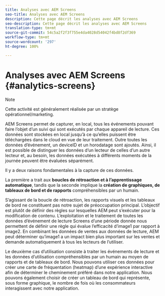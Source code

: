 ```yaml
---
title: Analyses avec AEM Screens
seo-title: Analyses avec AEM Screens
description: Cette page décrit les analyses avec AEM Screens
seo-description: Cette page décrit les analyses avec AEM Screens
translation-type: tm+mt
source-git-commit: 54c5a2f2f3f755e4da4028d54042f4bd8f2df369
workflow-type: tm+mt
source-wordcount: '297'
ht-degree: 100%

---
```



# Analyses avec AEM Screens {#analytics-screens}

>[!NOTE]
>
>Cette activité est généralement réalisée par un stratège opérationnel/marketing.

AEM Screens permet de capturer, en local, tous les événements pouvant faire l’objet d’un suivi qui sont exécutés par chaque appareil de lecture. Ces données sont stockées en local jusqu’à ce qu’elles puissent être téléchargées dans le cloud en vue de leur traitement. Outre toutes les données d’événement, un deviceID et un horodatage sont ajoutés. Ainsi, il est possible de distinguer les données d’un lecteur de celles d’un autre lecteur et, au besoin, les données exécutées à différents moments de la journée peuvent être évaluées séparément.

Il y a deux raisons fondamentales à la capture de ces données.

La première a trait aux **boucles de rétroaction et à l’apprentissage automatique**, tandis que la seconde implique la **création de graphiques, de tableaux de bord et de rapports** compréhensibles par un humain.

S’agissant de la boucle de rétroaction, les rapports visuels et les tableaux de bord ne constituent pas notre sujet de préoccupation principal. L’objectif est plutôt de définir des règles sur lesquelles AEM peut s’exécuter pour la modification de contenu. L’exploitation et le traitement de toutes les données d’événement de lecture Screens d’une période donnée nous permettent de définir une règle qui évalue l’efficacité d’image1 par rapport à image2. En combinant les données de ventes aux données de lecture, AEM peut déterminer qu’image1 a un impact bien plus important sur les ventes et demande automatiquement à tous les lecteurs de l’utiliser.

Le deuxième cas d’utilisation consiste à traiter les événements de lecture et les données d’utilisation compréhensibles par un humain au moyen de rapports et de tableaux de bord.
Nous pouvons utiliser ces données pour créer une carte de fréquentation (heatmap) d’une expérience interactive afin de déterminer le cheminement préféré dans notre application. Nous pouvons également choisir de créer un tableau de bord qui représente, sous forme graphique, le nombre de fois où les consommateurs interagissent avec notre application.

